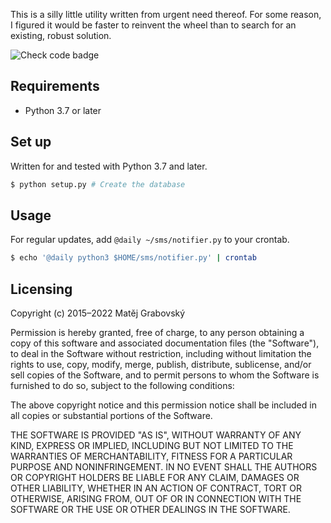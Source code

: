 This is a silly little utility written from urgent need thereof. For some reason,
I figured it would be faster to reinvent the wheel than to search for an existing,
robust solution.

![Check code badge](https://github.com/mgrabovsky/sms/workflows/Check%20code/badge.svg)

## Requirements

-   Python 3.7 or later

## Set up

Written for and tested with Python 3.7 and later.

```sh
$ python setup.py # Create the database
```

## Usage

For regular updates, add `@daily ~/sms/notifier.py` to your crontab.

```sh
$ echo '@daily python3 $HOME/sms/notifier.py' | crontab
```

## Licensing

Copyright (c) 2015–2022 Matěj Grabovský

Permission is hereby granted, free of charge, to any person obtaining a copy
of this software and associated documentation files (the "Software"), to deal
in the Software without restriction, including without limitation the rights
to use, copy, modify, merge, publish, distribute, sublicense, and/or sell
copies of the Software, and to permit persons to whom the Software is
furnished to do so, subject to the following conditions:

The above copyright notice and this permission notice shall be included in
all copies or substantial portions of the Software.

THE SOFTWARE IS PROVIDED "AS IS", WITHOUT WARRANTY OF ANY KIND, EXPRESS OR
IMPLIED, INCLUDING BUT NOT LIMITED TO THE WARRANTIES OF MERCHANTABILITY,
FITNESS FOR A PARTICULAR PURPOSE AND NONINFRINGEMENT. IN NO EVENT SHALL THE
AUTHORS OR COPYRIGHT HOLDERS BE LIABLE FOR ANY CLAIM, DAMAGES OR OTHER
LIABILITY, WHETHER IN AN ACTION OF CONTRACT, TORT OR OTHERWISE, ARISING FROM,
OUT OF OR IN CONNECTION WITH THE SOFTWARE OR THE USE OR OTHER DEALINGS IN
THE SOFTWARE.

